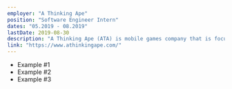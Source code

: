 ```yaml
---
employer: "A Thinking Ape"
position: "Software Engineer Intern"
dates: "05.2019 - 08.2019"
lastDate: 2019-08-30
description: "A Thinking Ape (ATA) is mobile games company that is focused on building games with a social core, aiming to build communities with their players."
link: "https://www.athinkingape.com/"
---
```

* Example #1
* Example #2
* Example #3
